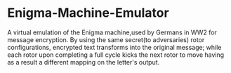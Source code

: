 # Enigma-Machine-Emulator
A virtual emulation of the Enigma machine,used by Germans in WW2 for message encryption. By using the same secret(to adversaries) rotor configurations, encrypted text transforms into the original message; while each rotor upon completing a full cycle kicks the next rotor to move having as a result a different mapping on the letter's output. 
